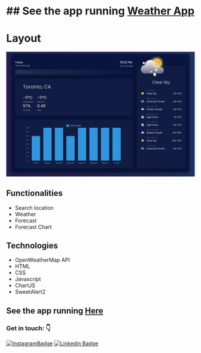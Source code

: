 # ## See the app running [ Weather App](https://weather-xi-flax.vercel.app/)
# Layout
![enter image description here](https://github.com/ViniSCode/weather-app/blob/main/assets/layout.png?raw=true)
## Functionalities

-   Search location
-   Weather
-  Forecast
-  Forecast Chart

## Technologies
- OpenWeatherMap API
-  HTML
-  CSS
-  Javascript
-  ChartJS
-  SweetAlert2
## See the app running  [Here](https://weather-xi-flax.vercel.app/)

### Get in touch: 👇 
[![InstagramBadge](https://img.shields.io/badge/-@rodriguesvini.dev-D60187?style=flat-square&labelColor=D60187&logo=instagram&logoColor=white&link=https://instagram.com/rodriguesvini.dev)](https://instagram.com/rodriguesvini.dev) [![Linkedin Badge](https://img.shields.io/badge/-Vinicius%20Rodrigues-1B63F5?style=flat-square&logo=Linkedin&logoColor=white&link=https://www.linkedin.com/in/vinicius-rodrigues-5897831b8/)](https://www.linkedin.com/in/vinicius-rodrigues-5897831b8/) 
